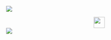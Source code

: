 <!-- Hero Image !-->
[<img src="https://repository-images.githubusercontent.com/409589250/c7b6da82-2a5b-4419-95e1-2264aba3b456"/>]("https://conjardev.github.io")

<!-- Socials !-->
<div align="center">
  <!-- Twitter !-->
  <a href="https://twitter.com/ConnorJrt">
      <img height="30" src="https://cdn2.iconfinder.com/data/icons/social-media-2285/512/1_Twitter_colored_svg-512.png"/>
  </a>
</div>

<img src="https://github-readme-stats.vercel.app/api/top-langs?username=conjardev&theme=dark&layout=compact"/>


<!--
**conjardev/conjardev** is a ✨ _special_ ✨ repository because its `README.md` (this file) appears on your GitHub profile.

Here are some ideas to get you started:

- 🔭 I’m currently working on ...
- 🌱 I’m currently learning ...
- 👯 I’m looking to collaborate on ...
- 🤔 I’m looking for help with ...
- 💬 Ask me about ...
- 📫 How to reach me: ...
- 😄 Pronouns: ...
- ⚡ Fun fact: ...
-->

